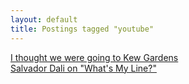 ```yaml
---
layout: default
title: Postings tagged "youtube"
---
```

[I thought we were going to Kew Gardens](http://janesconference.github.com/KievII/2009/05/i-thought-we-were-going-to-kew-gardens)<br />
[Salvador Dali on "What's My Line?"](http://janesconference.github.com/KievII/2009/07/salvador-dali-on-whats-my-line)<br />
